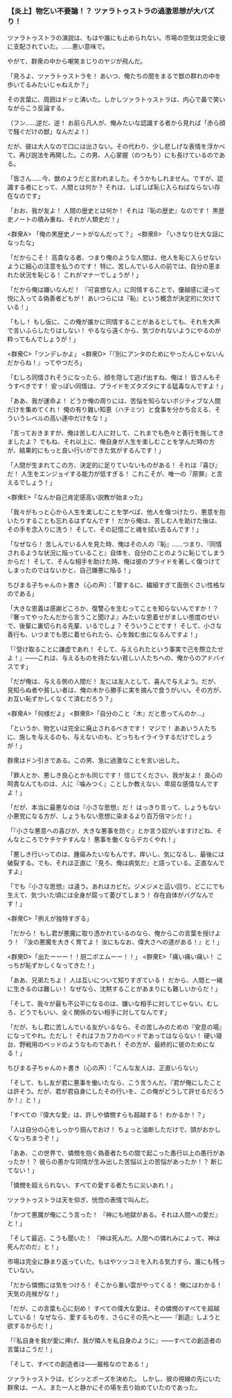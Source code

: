 
### **【炎上】物乞い不要論！？ ツァラトゥストラの過激思想が大バズり！**

ツァラトゥストラの演説は、もはや誰にも止められない。市場の空気は完全に彼に支配されていた。……悪い意味で。

やがて、群衆の中から嘲笑まじりのヤジが飛んだ。

「見ろよ、ツァラトゥストラを！ あいつ、俺たちの間をまるで獣の群れの中を歩いてるみたいじゃねえか？」

その言葉に、周囲はドッと沸いた。しかしツァラトゥストラは、内心で鼻で笑いながらこう反論する。

（フン……逆だ、逆！ お前ら凡人が、俺みたいな認識する者から見れば「赤ら顔で騒ぐだけの獣」なんだよ！）

だが、彼は大人なので口には出さない。その代わり、少し悲しげな表情を浮かべて、再び説法を再開した。この男、人心掌握（のつもり）にも長けているのである。

「皆さん……今、獣のようだと言われました。そうかもしれません。ですが、認識する者にとって、人間とは何か？ それは、しばしば恥じ入らねばならない存在なのです」

「おお、我が友よ！ 人間の歴史とは何か！ それは『恥の歴史』なのです！ 黒歴史ノートの積み重ね、それが人類史だ！」

<群衆A> 「俺の黒歴史ノートがなんだって？」
<群衆B> 「いきなり壮大な話になったな」

「だからこそ！ 高貴なる者、つまり俺のような人間は、他人を恥じ入らせないように細心の注意を払うのです！ 特に、苦しんでいる人の前では、自分の恵まれた状況を恥じる！ これがマナーでしょうが！」

「だから俺は嫌いなんだ！ 『可哀想な人』に同情することで、優越感に浸って悦に入ってる偽善者どもが！ あいつらには『恥』という概念が決定的に欠けている！」

「もし！ もし仮に、この俺が誰かに同情することがあるとしても、それを大声で言いふらしたりはしない！ やるなら遠くから、気づかれないようにやるのが粋ってもんでしょうが！」

<群衆C>「ツンデレかよ」
<群衆D>「『別にアンタのためにやったんじゃないんだからね！』ってやつだろ」

「むしろ同情されそうになったら、顔を隠して逃げ出すね、俺は！ 皆さんもそうすべきです！ 安っぽい同情は、プライドをズタズタにする猛毒なんですよ！」

「ああ、我が運命よ！ どうか俺の周りには、苦悩を知らないポジティブな人間だけを集めてくれ！ 俺の有り難い知恵（ハチミツ）と食事を分かち合える、そういうレベルの高い連中だけをな！」

「言っておきますが、俺は苦しむ人に対して、これまでも色々と善行を施してきましたよ？ でもね、それ以上に、俺自身が人生を楽しむことを学んだ時の方が、結果的にもっと良い行いができた気がするんです！」

「人間が生まれてこの方、決定的に足りていないものがある！ それは『喜び』だ！ 人生をエンジョイする能力が低すぎる！ これこそが、唯一の『原罪』と言えるでしょう！」

<群衆E>「なんか自己肯定感高い説教が始まった」

「我々がもっと心から人生を楽しむことを学べば、他人を傷つけたり、悪意を抱いたりすることも忘れるはずなんです！ だから俺は、苦しむ人を助けた後は、その手を念入りに洗う！ そして、その記憶ごと魂を拭い去るんです！」

「なぜなら！ 苦しんでいる人を見た時、俺はその人の『恥』……つまり、『同情されるような状況に陥っていること』自体を、自分のことのように恥じてしまうからだ！ そして、そんな相手を助けた時、俺は彼のプライドを著しく傷つけてしまったのではないかと、自己嫌悪に陥る！」

ちびまる子ちゃんのト書き（心の声）：「要するに、繊細すぎて面倒くさい性格なのである」

「大きな恩義は感謝どころか、復讐心を生むってことを知らないんですか！？ 『奢ってやったんだから言うこと聞けよ』みたいな恩着せがましい態度のせいで、後輩に裏切られる先輩、いるでしょ？ そういうことです！ そして、小さな善行も、いつまでも恩に着せられたら、心を蝕む虫になるんですよ！」

「『受け取ることに謙虚であれ！ そして、与えられたという事実で己を際立たせよ！』――これは、与えるものを持たない貧しい人たちへの、俺からのアドバイスです」

「だが俺は、与える側の人間だ！ 友には友人として、喜んで与えよう。だが、見知らぬ者や貧しい者は、俺の木から勝手に実を摘んで食うがいい。その方が、お互い恥ずかしくなくて済むだろう？」

<群衆A>「何様だよ」
<群衆B>「自分のこと『木』だと思ってんのか…」

「というか、物乞いは完全に廃止されるべきです！ マジで！ ああいう人たちに、施しを与えるのも、与えないのも、どっちもイライラするだけでしょうが！」

群衆はドン引きである。この男、急に過激なことを言い出した。

「罪人とか、悪しき良心とかも同じです！ 信じてください、我が友よ！ 良心の呵責なんてものは、人に『噛みつく』ことしか教えない、卑屈な感情なんですよ！」

「だが、本当に最悪なのは『小さな思想』だ！ はっきり言って、しょうもない小悪党になる方が、しょうもない思想に染まるより百万倍マシだ！」

「『小さな悪意への喜びが、大きな悪事を防ぐ』とか言う奴がいますけどね、そんなところでケチケチすんな！ 悪事を働くならデカくやれ！」

「悪しき行いってのは、腫瘍みたいなもんです。痒いし、気になるし、最後には破裂する。でも、それは正直に『見ろ、俺は病気だ』と語っている。正直なんですよ」

「でも『小さな思想』は違う。あれはカビだ。ジメジメと這い回り、どこにでも生えて、気づいた頃には全身が腐って萎びてしまう！ 存在自体がバグなんです！」

<群衆C>「例えが独特すぎる」

「だから！ もし君が悪魔に取り憑かれているのなら、俺からこの言葉を授けよう！ 『汝の悪魔を大きく育てよ！ 汝にもなお、偉大さへの道がある！』と！」

<群衆D>「出たーーー！！厨二ポエムーー！！」
<群衆E>「痛い痛い痛い！ こっちが恥ずかしくなってきた！」

「ああ、兄弟たちよ！ 人は互いについて知りすぎている！ だから、人間と一緒に生きるのは難しい！ なぜなら、沈黙することがあまりにも難しいからだ！」

「そして、我々が最も不公平になるのは、嫌いな相手に対してじゃない。むしろ、どうでもいい、全く関係のない相手に対してなんです」

「だが、もし君に苦しんでいる友がいるなら、その苦しみのための『安息の場』になってやれ。ただし！ それはフカフカのベッドであってはならない！ 硬い寝台、野戦用のベッドのようなものであれ！ その方が、最終的に彼のためになる！」

ちびまる子ちゃんのト書き（心の声）：「こんな友人は、正直いらない」

「そして、もし友が君に悪事を働いたなら、こう言うんだ。『君が俺にしたことは許そう。だが、君が君自身にしたその行いを、この俺がどうして許せるだろうか！』と！」

「すべての『偉大な愛』は、許しや憐憫すらも超越する！ わかるか！？」

「人は自分の心をしっかり掴んでおけ！ ちょっと油断しただけで、頭がおかしくなっちまうぞ！」

「ああ、この世界で、憐憫を抱く偽善者たちの間で起こった愚行以上の愚行があったか！？ 彼らの愚かな同情が生み出した苦悩以上の苦悩があったか！？ 断じてない！」

「憐憫を超えられない、すべての愛する者たちに災いあれ！」

ツァラトゥストラは天を仰ぎ、恍惚の表情で叫んだ。

「かつて悪魔が俺にこう言った！ 『神にも地獄がある。それは人間への愛だ』と！」

「そして最近、こうも聞いた！ 『神は死んだ。人間への憐れみによって、神は死んだのだ』と！」

市場は完全に静まり返っていた。もはやツッコミを入れる気力すら、誰にも残っていない。

「だから憐憫には気をつけろ！ そこから重い雲がやってくる！ 俺にはわかる！ 天気の兆候がな！」

「だが、この言葉も心に刻め！ すべての偉大な愛は、その憐憫のすべてを超越している！ なぜなら、愛するものを、さらにその先へと――『創造』しようと欲するからだ！」

「『私自身を我が愛に捧げ、我が隣人を私自身のように』――すべての創造者の言葉はこうだ！」

「そして、すべての創造者は――厳格なのである！」

ツァラトゥストラは、ビシッとポーズを決めた。
しかし、彼の視線の先にいた群衆は、一人、また一人と静かにその場を去り始めていたのであった。
